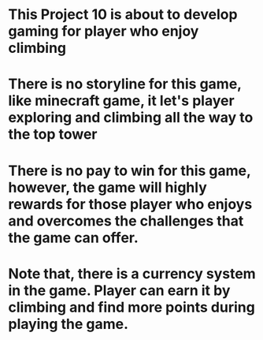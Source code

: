 # This Project 10 is about to develop gaming for player who enjoy climbing
# There is no storyline for this game, like minecraft game, it let's player exploring and climbing all the way to the top tower
# There is no pay to win for this game, however, the game will highly rewards for those player who enjoys and overcomes the challenges that the game can offer.
# Note that, there is a currency system in the game. Player can earn it by climbing and find more points during playing the game.  